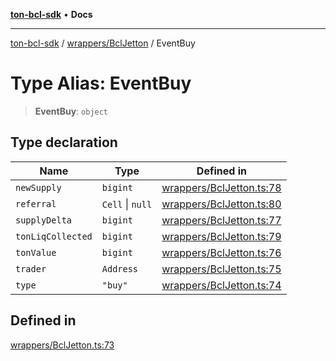 [**ton-bcl-sdk**](../../../README.md) • **Docs**

***

[ton-bcl-sdk](../../../README.md) / [wrappers/BclJetton](../README.md) / EventBuy

# Type Alias: EventBuy

> **EventBuy**: `object`

## Type declaration

| Name | Type | Defined in |
| ------ | ------ | ------ |
| `newSupply` | `bigint` | [wrappers/BclJetton.ts:78](https://github.com/ton-fun-tech/ton-bcl-sdk/blob/ffd6d588d9dc3d518bbd0964504b3e82bf668687/src/wrappers/BclJetton.ts#L78) |
| `referral` | `Cell` \| `null` | [wrappers/BclJetton.ts:80](https://github.com/ton-fun-tech/ton-bcl-sdk/blob/ffd6d588d9dc3d518bbd0964504b3e82bf668687/src/wrappers/BclJetton.ts#L80) |
| `supplyDelta` | `bigint` | [wrappers/BclJetton.ts:77](https://github.com/ton-fun-tech/ton-bcl-sdk/blob/ffd6d588d9dc3d518bbd0964504b3e82bf668687/src/wrappers/BclJetton.ts#L77) |
| `tonLiqCollected` | `bigint` | [wrappers/BclJetton.ts:79](https://github.com/ton-fun-tech/ton-bcl-sdk/blob/ffd6d588d9dc3d518bbd0964504b3e82bf668687/src/wrappers/BclJetton.ts#L79) |
| `tonValue` | `bigint` | [wrappers/BclJetton.ts:76](https://github.com/ton-fun-tech/ton-bcl-sdk/blob/ffd6d588d9dc3d518bbd0964504b3e82bf668687/src/wrappers/BclJetton.ts#L76) |
| `trader` | `Address` | [wrappers/BclJetton.ts:75](https://github.com/ton-fun-tech/ton-bcl-sdk/blob/ffd6d588d9dc3d518bbd0964504b3e82bf668687/src/wrappers/BclJetton.ts#L75) |
| `type` | `"buy"` | [wrappers/BclJetton.ts:74](https://github.com/ton-fun-tech/ton-bcl-sdk/blob/ffd6d588d9dc3d518bbd0964504b3e82bf668687/src/wrappers/BclJetton.ts#L74) |

## Defined in

[wrappers/BclJetton.ts:73](https://github.com/ton-fun-tech/ton-bcl-sdk/blob/ffd6d588d9dc3d518bbd0964504b3e82bf668687/src/wrappers/BclJetton.ts#L73)

